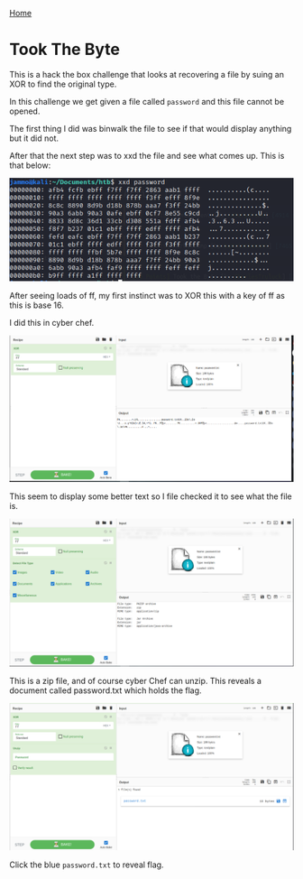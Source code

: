 [Home](https://elliottdg.github.io/Cyber-Write-Ups/)

# Took The Byte

This is a hack the box challenge that looks at recovering a file by suing an XOR to find the original type.

In this challenge we get given a file called `password` and this file cannot be opened.

The first thing I did was binwalk the file to see if that would display anything but it did not.

After that the next step was to xxd the file and see what comes up. This is that below:

![xxd out](xxd.PNG)

After seeing loads of ff, my first instinct was to XOR this with a key of ff as this is base 16.

I did this in cyber chef.

![Cyber Chef XOR](./CyberChefXOR.PNG)

This seem to display some better text so I file checked it to see what the file is.

![Cyber Chef File Type](./CyberChefFileType.PNG)

This is a zip file, and of course cyber Chef can unzip. This reveals a document called password.txt which holds the flag.

![Cyber Chef Unzip](./CyberChefUnzip.PNG)

Click the blue `password.txt` to reveal flag.
